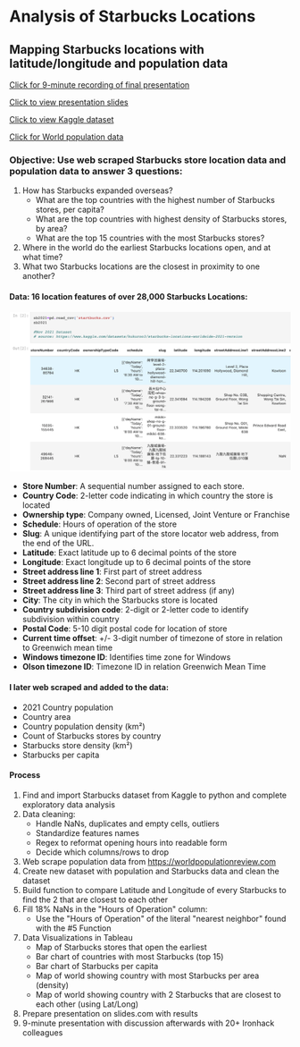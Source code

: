 # Analysis of Starbucks Locations 

## Mapping Starbucks locations with latitude/longitude and population data

[Click for 9-minute recording of final presentation](https://ironhack.zoom.us/rec/play/z_KuzP88l79dzVBAtHaR-vPE4Xi4xUGUU-C3D948G81Z7jHR7GCBa8oip2yDNDrNwbnBrP9AWwVZ6sM9.WElypAcnuo2-6udI?startTime=1660305720000&_x_zm_rtaid=v-1r2qOaSt-VQG_GldUWIA.1660487182977.ee234b4949979eb90f4b2d2092f0085f&_x_zm_rhtaid=21)

[Click to view presentation slides](https://slides.com/hollydalton/deck-5b0977/fullscreen)

[Click to view Kaggle dataset](https://www.kaggle.com/datasets/kukuroo3/starbucks-locations-worldwide-2021-version)

[Click for World population data](https://worldpopulationreview.com/countries)


### Objective: Use web scraped Starbucks store location data and population data to answer 3 questions:
1. How has Starbucks expanded overseas?
      - What are the top countries with the highest number of Starbucks stores, per capita?
      - What are the top countries with highest density of Starbucks stores, by area?
      - What are the top 15 countries with the most Starbucks stores?
2. Where in the world do the earliest Starbucks locations open, and at what time?
3. What two Starbucks locations are the closest in proximity to one another?


#### Data: 16 location features of over 28,000 Starbucks Locations:

<img src="./small_data_photo.png">

- **Store Number**: A sequential number assigned to each store.
- **Country Code**: 2-letter code indicating in which country the store is located 
- **Ownership type**: Company owned, Licensed, Joint Venture or Franchise
- **Schedule**: Hours of operation of the store
- **Slug**: A unique identifying part of the store locator web address, from the end of the URL.
- **Latitude**: Exact latitude up to 6 decimal points of the store
- **Longitude**: Exact longitude up to 6 decimal points of the store
- **Street address line 1**: First part of street address
- **Street address line 2**: Second part of street address
- **Street address line 3**: Third part of street address (if any)
- **City**: The city in which the Starbucks store is located
- **Country subdivision code**: 2-digit or 2-letter code to identify subdivision within country
- **Postal Code**: 5-10 digit postal code for location of store
- **Current time offset**: +/- 3-digit number of timezone of store in relation to Greenwich mean time 
- **Windows timezone ID**: Identifies time zone for Windows 
- **Olson timezone ID**: Timezone ID in relation Greenwich Mean Time 

#### I later web scraped and added to the data:
- 2021 Country population
- Country area
- Country population density (km²)
- Count of Starbucks stores by country
- Starbucks store density (km²)
- Starbucks per capita

#### Process
1. Find and import Starbucks dataset from Kaggle to python and complete exploratory data analysis
2. Data cleaning: 
      - Handle NaNs, duplicates and empty cells, outliers
      - Standardize features names
      - Regex to reformat opening hours into readable form 
      - Decide which columns/rows to drop
3. Web scrape population data from https://worldpopulationreview.com
4. Create new dataset with population and Starbucks data and clean the dataset
5. Build function to compare Latitude and Longitude of every Starbucks to find the 2 that are closest to each other
6. Fill 18% NaNs in the "Hours of Operation" column: 
    - Use the "Hours of Operation" of the  literal "nearest neighbor" found with the #5 Function
7. Data Visualizations in Tableau
     - Map of Starbucks stores that open the earliest
     - Bar chart of countries with most Starbucks (top 15)
     - Bar chart of Starbucks per capita
     - Map of world showing country with most Starbucks per area (density)
     - Map of world showing country with 2 Starbucks that are closest to each other (using Lat/Long)
8. Prepare presentation on slides.com with results 
9. 9-minute presentation with discussion afterwards with 20+ Ironhack colleagues 

